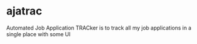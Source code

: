 # ajatrac
Automated Job Application TRACker is to track all my job applications in a single place with some UI
